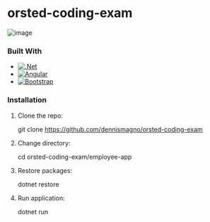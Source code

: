
# orsted-coding-exam

![image](https://user-images.githubusercontent.com/5070675/183980775-d3f014b2-1348-4409-a9d3-b04f53fe7256.png)

### Built With

* [![.Net][.Net]][.Net-url]
* [![Angular][Angular.io]][Angular-url]
* [![Bootstrap][Bootstrap.com]][Bootstrap-url]

[.Net]: https://img.shields.io/badge/.NET-5C2D91?style=for-the-badge&logo=.net&logoColor=white
[.Net-url]: https://dotnet.microsoft.com/en-us/download
[Angular.io]: https://img.shields.io/badge/Angular-DD0031?style=for-the-badge&logo=angular&logoColor=white
[Angular-url]: https://angular.io/
[Bootstrap.com]: https://img.shields.io/badge/Bootstrap-563D7C?style=for-the-badge&logo=bootstrap&logoColor=white
[Bootstrap-url]: https://getbootstrap.com

### Installation

1. Clone the repo:

   git clone https://github.com/dennismagno/orsted-coding-exam

2. Change directory:

   cd orsted-coding-exam/employee-app

3. Restore packages:

   dotnet restore
   
4. Run application:

   dotnet run
